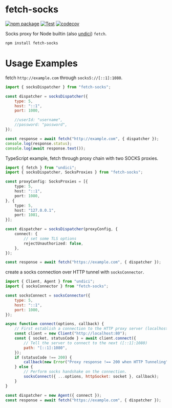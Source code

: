 # fetch-socks

[![npm package](https://img.shields.io/npm/v/fetch-socks.svg)](https://npmjs.com/package/fetch-socks)
[![Test](https://github.com/Kaciras/fetch-socks/actions/workflows/test.yml/badge.svg)](https://github.com/Kaciras/fetch-socks/actions/workflows/test.yml)
[![codecov](https://codecov.io/gh/Kaciras/fetch-socks/branch/master/graph/badge.svg?token=DJLSKIKYBJ)](https://codecov.io/gh/Kaciras/fetch-socks)

Socks proxy for Node builtin (also [undici](https://github.com/nodejs/undici)) `fetch`.

```shell
npm install fetch-socks
```

# Usage Examples

fetch `http://example.com` through `socks5://[::1]:1080`.

```javascript
import { socksDispatcher } from "fetch-socks";

const dispatcher = socksDispatcher({
    type: 5,
    host: "::1",
    port: 1080,

	//userId: "username",
	//password: "password",
});

const response = await fetch("http://example.com", { dispatcher });
console.log(response.status);
console.log(await response.text());
```

TypeScript example, fetch through proxy chain with two SOCKS proxies.

```typescript
import { fetch } from "undici";
import { socksDispatcher, SocksProxies } from "fetch-socks";

const proxyConfig: SocksProxies = [{
    type: 5,
    host: "::1",
    port: 1080,
}, {
    type: 5,
    host: "127.0.0.1",
    port: 1081,
}];

const dispatcher = socksDispatcher(proxyConfig, {
    connect: {
        // set some TLS options
        rejectUnauthorized: false,
    },
});

const response = await fetch("https://example.com", { dispatcher });
```

create a socks connection over HTTP tunnel with `socksConnector`.

```javascript
import { Client, Agent } from "undici";
import { socksConnector } from "fetch-socks";

const socksConnect = socksConnector({
    type: 5,
    host: "::1",
    port: 1080,
});

async function connect(options, callback) {
    // First establish a connection to the HTTP proxy server (localhost:80).
    const client = new Client("http://localhost:80");
    const { socket, statusCode } = await client.connect({
        // Tell the server to connect to the next ([::1]:1080)
        path: "[::1]:1080",
    });
    if (statusCode !== 200) {
        callback(new Error("Proxy response !== 200 when HTTP Tunneling"));
    } else {
        // Perform socks handshake on the connection.
        socksConnect({ ...options, httpSocket: socket }, callback);
    }
}

const dispatcher = new Agent({ connect });
const response = await fetch("https://example.com", { dispatcher });
```
